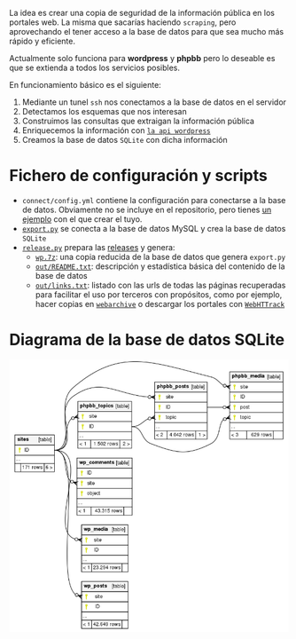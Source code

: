 La idea es crear una copia de seguridad de la información pública
en los portales web. La misma que sacarías haciendo `scraping`, pero  aprovechando el tener acceso a la base de datos
para que sea mucho más rápido y eficiente.

Actualmente solo funciona para **wordpress** y **phpbb** pero lo deseable es que
se extienda a todos los servicios posibles.

En funcionamiento básico es el siguiente:

1. Mediante un tunel `ssh` nos conectamos a la base de datos en el servidor
2. Detectamos los esquemas que nos interesan
3. Construimos las consultas que extraigan la información pública
4. Enriquecemos la información con [`la api wordpress`](https://developer.wordpress.org/rest-api/)
5. Creamos la base de datos `SQLite` con dicha información

# Fichero de configuración y scripts

* `connect/config.yml` contiene la configuración para conectarse a la base de datos.
Obviamente no se incluye en el repositorio, pero tienes
[un ejemplo](connect/config.example.yml) con el que crear el tuyo.
* [`export.py`](export.py) se conecta a la base de datos MySQL y crea la base de datos `SQLite`
* [`release.py`](release.py) prepara las [releases](https://github.com/15hack/web-backup/releases/latest) y genera:
  * [`wp.7z`](https://github.com/15hack/web-backup/releases/latest): una copia reducida de la base de datos que genera `export.py`
  * [`out/README.txt`](out/README.md): descripción y estadística básica del contenido de
  la base de datos
  * [`out/links.txt`](out/links.txt?raw=true): listado con las urls
  de todas las páginas recuperadas para facilitar el uso por terceros
  con propósitos, como por ejemplo, hacer copias en
  [`webarchive`](https://archive.org/web/) o
  descargar los portales con [`WebHTTrack`](https://www.httrack.com/)

# Diagrama de la base de datos SQLite

![Diagrama de la base de datos](out/diagram.png)
